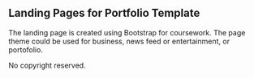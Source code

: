 ## Landing Pages for Portfolio Template

The landing page is created using Bootstrap for coursework. The page theme could be used  for business, news feed or entertainment, or portofolio.

No copyright reserved.

